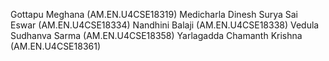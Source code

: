 Gottapu Meghana (AM.EN.U4CSE18319)
Medicharla Dinesh Surya Sai Eswar (AM.EN.U4CSE18334)
Nandhini Balaji (AM.EN.U4CSE18338)
Vedula Sudhanva Sarma (AM.EN.U4CSE18358)
Yarlagadda Chamanth Krishna (AM.EN.U4CSE18361)
